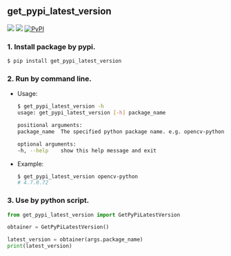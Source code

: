 ## get_pypi_latest_version
<p>
    <a href=""><img src="https://img.shields.io/badge/Python->=3.7,<=3.10-aff.svg"></a>
    <a href=""><img src="https://img.shields.io/badge/OS-Linux%2C%20Win%2C%20Mac-pink.svg"></a>
    <a href="https://pypi.org/project/get_pypi_latest_version/"><img alt="PyPI" src="https://img.shields.io/pypi/v/get_pypi_latest_version"></a>
</p>


### 1. Install package by pypi.
```bash
$ pip install get_pypi_latest_version
```

### 2. Run by command line.
- Usage:
    ```bash
    $ get_pypi_latest_version -h
    usage: get_pypi_latest_version [-h] package_name

    positional arguments:
    package_name  The specified python package name. e.g. opencv-python.

    optional arguments:
    -h, --help    show this help message and exit
    ```
- Example:
    ```bash
    $ get_pypi_latest_version opencv-python
    # 4.7.0.72
    ```

### 3. Use by python script.
```python
from get_pypi_latest_version import GetPyPiLatestVersion

obtainer = GetPyPiLatestVersion()

latest_version = obtainer(args.package_name)
print(latest_version)
```
